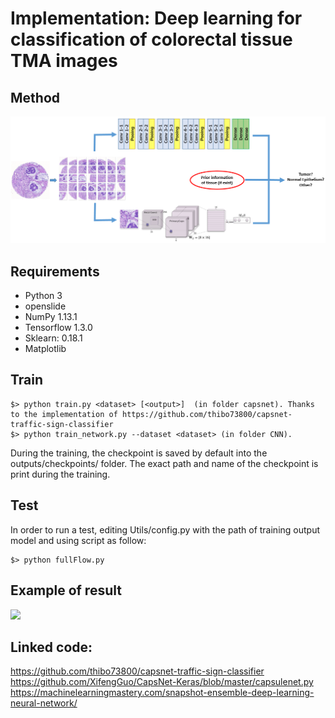 # Implementation: Deep learning for classification of colorectal tissue TMA images 

## Method
<img src="Misc/Figure1.png"></img>

## Requirements
- Python 3
- openslide
- NumPy 1.13.1
- Tensorflow 1.3.0
- Sklearn: 0.18.1
- Matplotlib

   
## Train

    $> python train.py <dataset> [<output>]  (in folder capsnet). Thanks to the implementation of https://github.com/thibo73800/capsnet-traffic-sign-classifier
    $> python train_network.py --dataset <dataset> (in folder CNN). 

During the training, the checkpoint is saved by default into the outputs/checkpoints/ folder. The exact path and name of the checkpoint is print during the training.

## Test

In order to run a test, editing Utils/config.py with the path of training output model and using script as follow:

    $> python fullFlow.py 


## Example of result

<img src="Misc/demo.gif"></img>


## Linked code: 
https://github.com/thibo73800/capsnet-traffic-sign-classifier
https://github.com/XifengGuo/CapsNet-Keras/blob/master/capsulenet.py
https://machinelearningmastery.com/snapshot-ensemble-deep-learning-neural-network/


